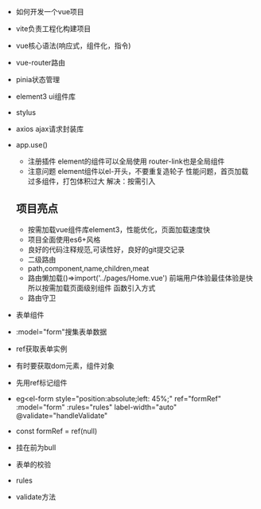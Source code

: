 - 如何开发一个vue项目

- vite负责工程化构建项目
- vue核心语法(响应式，组件化，指令)
- vue-router路由
- pinia状态管理
- element3 ui组件库
- stylus
- axios ajax请求封装库
- app.use()
  - 注册插件
  element的组件可以全局使用 router-link也是全局组件
  - 注意问题
   element组件以el-开头，不要重复造轮子
   性能问题，首页加载过多组件，打包体积过大 解决：按需引入

   ## 项目亮点
   - 按需加载vue组件库element3，性能优化，页面加载速度快
   - 项目全面使用es6+风格
   - 良好的代码注释规范,可读性好，良好的git提交记录
   - 二级路由 
   - path,component,name,children,meat
   - 路由懒加载()=>import('../pages/Home.vue')
   前端用户体验最佳体验是快
   所以按需加载页面级别组件 函数引入方式
   - 路由守卫
- 表单组件
 - :model="form"搜集表单数据
 - ref获取表单实例
  - 有时要获取dom元素，组件对象
  - 先用ref标记组件
   - eg<el-form
      style="position:absolute;left: 45%;"
      ref="formRef"
      :model="form"
      :rules="rules"
      label-width="auto"
      @validate="handleValidate"
     >
  - const formRef = ref(null)
   - 挂在前为bull
  - 表单的校验
   - rules
   - validate方法 